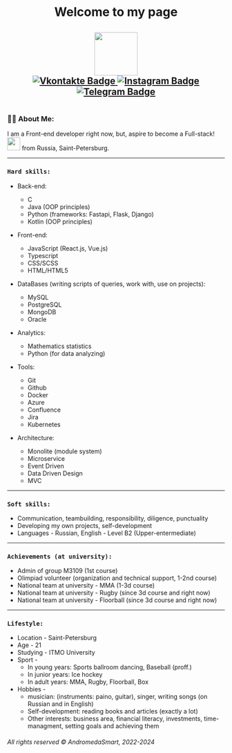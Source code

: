 <div id="header" align="center">
  <h1>
  Welcome to my page
  </h1>
  <h2>
  <img src="https://media.giphy.com/media/HwBlFQZFcAoUcPHZdX/giphy.gif" width="100"/>
  <div id="badges">
  <a href="https://vk.com/icestorm2512">
    <img src="https://img.shields.io/badge/Vkontakte-blue?style=for-the-badge&logo=VK&logoColor=white" alt="Vkontakte Badge"/>
  </a>
  <a href="https://www.instagram.com/__icestorm__/">
    <img src="https://img.shields.io/badge/Instagram-hotpink?style=for-the-badge&logo=Instagram&logoColor=white" alt="Instagram Badge"/>
  </a>
  <a href="https://t.me/korolev_2512">
    <img src="https://img.shields.io/badge/Telegram-darkblue?style=for-the-badge&logo=Telegram&logoColor=white" alt="Telegram Badge"/>
  </a>
  </h2>
    <img src="https://komarev.com/ghpvc/?username=AndromedaSmart&style=flat-square&color=blue" alt=""/>
</div>

### :man_technologist: About Me:
  I am a Front-end developer right now, but, aspire to become a Full-stack! <img src="https://media.giphy.com/media/WUlplcMpOCEmTGBtBW/giphy.gif" width="30"> from Russia, Saint-Petersburg.
  <!--- :telescope: I’m working as a Software Engineer/Developer in russian company "Gazprombank".
  - :seedling: Developing corporate business platform.
  - :zap: In my free time, I'm looking for problems on Stack Overflow, trying to help people with their problems and read tech articles. -->
<!-- #### Projects I have worked on: -->

- - -
### `Hard skills:`
- Back-end:
  - С
  - Java (OOP principles)
  - Python (frameworks: Fastapi, Flask, Django)
  - Kotlin (OOP principles)
    
- Front-end:
  - JavaScript (React.js, Vue.js)
  - Typescript
  - CSS/SCSS
  - HTML/HTML5
    
- DataBases (writing scripts of queries, work with, use on projects):
  - MySQL
  - PostgreSQL
  - MongoDB
  - Oracle
    
- Analytics:
  - Mathematics statistics
  - Python (for data analyzing)
    
- Tools:
  - Git 
  - Github 
  - Docker 
  - Azure
  - Confluence
  - Jira
  - Kubernetes
    
- Architecture:
  - Monolite (module system)
  - Microservice
  - Event Driven
  - Data Driven Design
  - MVC
    
- - -

### `Soft skills:`
- Communication, teambuilding, responsibility, diligence, punctuality
- Developing my own projects, self-development
- Languages - Russian, English - Level B2 (Upper-entermediate)
  
- - -

### `Achievements (at university):`
- Admin of group M3109 (1st course)
- Olimpiad volunteer (organization and technical support, 1-2nd course)
- National team at university - MMA (1-3d course)
- National team at university - Rugby (since 3d course and right now)
- National team at university - Floorball (since 3d course and right now)
  
- - -

### `Lifestyle:`
- Location - Saint-Petersburg
- Age - 21
- Studying - ITMO University
- Sport -
  - In young years: Sports ballroom dancing, Baseball (proff.)
  - In junior years: Ice hockey
  - In adult years: MMA, Rugby, Floorball, Box
- Hobbies - 
  - musician: (instruments: paino, guitar), singer, writing songs (on Russian and in English)
  - Self-development: reading books and articles (exactly a lot)
  - Other interests: business area, financial literacy, investments, time-managment, setting goals and achieving them
<!--
**AndromedaSmart/AndromedaSmart** is a ✨ _special_ ✨ repository because its `README.md` (this file) appears on your GitHub profile.

Here are some ideas to get you started:

- 🔭 I’m currently working on ...
- 🌱 I’m currently learning ...
- 👯 I’m looking to collaborate on ...
- 🤔 I’m looking for help with ...
- 💬 Ask me about ...
- 📫 How to reach me: ...
- 😄 Pronouns: ...
- ⚡ Fun fact: ...
Some info:<br/>
ITMO University, 3d year student.
-->
###### _All rights reserved © AndromedaSmart, 2022-2024_
